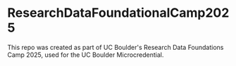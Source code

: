 # ResearchDataFoundationalCamp2025
This repo was created as part of UC Boulder's Research Data Foundations Camp 2025, used for the UC Boulder Microcredential.
